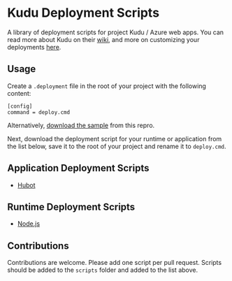 # Kudu Deployment Scripts

A library of deployment scripts for project Kudu / Azure web apps.  You can read more about Kudu on their [wiki](https://github.com/projectkudu/kudu/wiki), and more on customizing your deployments [here](https://github.com/projectkudu/kudu/wiki/Customizing-deployments).

## Usage

Create a `.deployment` file in the root of your project with the following content:

```
[config]
command = deploy.cmd
```

Alternatively, [download the sample](scripts/.deployment) from this repro.

Next, download the deployment script for your runtime or application from the list below, save it to the root of your project and rename it to `deploy.cmd`.

## Application Deployment Scripts

- [Hubot](scripts/deploy-hubot.cmd)

## Runtime Deployment Scripts

- [Node.js](deploy-node.cmd) 

## Contributions

Contributions are welcome.  Please add one script per pull request.  Scripts should be added to the `scripts` folder and added to the list above.
